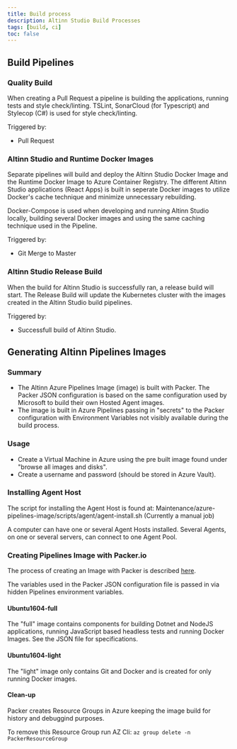 ```yaml
---
title: Build process
description: Altinn Studio Build Processes
tags: [build, ci]
toc: false
---
```



## Build Pipelines

### Quality Build

When creating a Pull Request a pipeline is building the applications, running tests and style check/linting.
TSLint, SonarCloud (for Typescript) and Stylecop (C#) is used for style check/linting.

Triggered by:

- Pull Request

### Altinn Studio and Runtime Docker Images

Separate pipelines will build and deploy the Altinn Studio Docker Image and the Runtime Docker Image to Azure Container Registry.
The different Altinn Studio applications (React Apps) is built in seperate Docker images to utilize Docker's cache technique and minimize unnecessary rebuilding.

Docker-Compose is used when developing and running Altinn Studio locally, building several Docker images and using the same caching technique used in the Pipeline.

Triggered by:

- Git Merge to Master

### Altinn Studio Release Build

When the build for Altinn Studio is successfully ran, a release build will start.
The Release Build will update the Kubernetes cluster with the images created in the Altinn Studio build pipelines.

Triggered by:

- Successfull build of Altinn Studio.


## Generating Altinn Pipelines Images

### Summary

- The Altinn Azure Pipelines Image (image) is built with Packer.
  The Packer JSON configuration is based on the same configuration used by Microsoft to build their own Hosted Agent images.
- The image is built in Azure Pipelines passing in "secrets" to the Packer configuration with Environment Variables not visibly available during the build process.

### Usage

- Create a Virtual Machine in Azure using the pre built image found under "browse all images and disks".
- Create a username and password (should be stored in Azure Vault).

### Installing Agent Host

The script for installing the Agent Host is found at: Maintenance/azure-pipelines-image/scripts/agent/agent-install.sh (Currently a manual job)

A computer can have one or several Agent Hosts installed. Several Agents, on one or several servers, can connect to one Agent Pool.

### Creating Pipelines Image with Packer.io

The process of creating an Image with Packer is described [here](https://docs.microsoft.com/en-us/azure/virtual-machines/linux/build-image-with-packer).

The variables used in the Packer JSON configuration file is passed in via hidden Pipelines environment variables.
 
#### Ubuntu1604-full

The "full" image contains components for building Dotnet and NodeJS applications, running JavaScript based headless tests and running Docker Images.
See the JSON file for specifications.

#### Ubuntu1604-light

The "light" image only contains Git and Docker and is created for only running Docker images.

#### Clean-up

Packer creates Resource Groups in Azure keeping the image build for history and debuggind purposes.

To remove this Resource Group run AZ Cli: `az group delete -n PackerResourceGroup`
